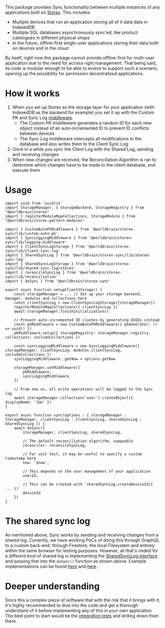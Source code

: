 This package provides Sync functionality between multiple instances of any applications built on [Storex](https://github.com/WorldBrain/storex). This includes:

-   Multiple devices that run an application storing all of it data data in IndexedDB
-   Multiple SQL databases asynchronously sync'ed, like product catelogues in different physical shops
-   In the future, offline-first single-user applications storing their data both on devices and in the cloud

By itself, right now this package cannot provide offline-first for multi-user application due to the need for access right management. That being said, its code is modular enough to be able to evolve to support such a scenario, opening up the possibility for permission decentralized applications.

# How it works

1. When you set up Storex as the storage layer for your application (with IndexedDB as the backend for example) you set it up with the Custom PK and Sync Log [middleware](https://github.com/WorldBrain/storex/blob/master/docs/middleware.md).
    - The Custom PK middleware generates a random ID for each new object instead of an auto-incremented ID to prevent ID conflicts between devices
    - The Sync Log middleware intercepts all modifications to the database and also writes them to the Client Sync Log
2. Once in a while you sync the Client Log with the Shared Log, sending and receiving changes
3. When new changes are received, the Reconciliation Algorithm is ran to determine which changes have to be made to the client database, and execute them

# Usage

```
import uuid from 'uuid/v1'
import StorageManager, { StorageBackend, StorageRegistry } from "@worldbrain/storex"
import { registerModuleMapCollections, StorageModule } from "@worldbrain/storex-pattern-modules"

import { CustomAutoPkMiddleware } from '@worldbrain/storex-sync/lib/custom-auto-pk'
import { SyncLoggingMiddleware } from '@worldbrain/storex-sync/lib/logging-middleware'
import { ClientSyncLogStorage } from '@worldbrain/storex-sync/lib/client-sync-log'
import { SharedSyncLog } from '@worldbrain/storex-sync/lib/shared-sync-log'
import { SharedSyncLogStorage } from '@worldbrain/storex-sync/lib/shared-sync-log/storex'
import { reconcileSyncLog } from '@worldbrain/storex-sync/lib/reconciliation'
import { doSync } from '@worldbrain/storex-sync'

export async function setupClientStorage() {
    const storageManager = ... // Set up your storage backend, manager, modules and collections here
    const clientSyncLog = new ClientSyncLogStorage({storageManager})
    registerModuleMapCollections({ clientSyncLog })
    await storageManager.finishInitialization()

    // Prevent auto-incremented ID clashes by generating UUIDs instead
    const pkMiddleware = new CustomAutoPkMiddleware({ pkGenerator: () => uuid() })
    pkMiddleware.setup({ storageRegistry: storageManager.registry, collections: includeCollections })

    const syncLoggingMiddleware = new SyncLoggingMiddleware({ storageManager, clientSyncLog: modules.clientSyncLog, includeCollections })
    syncLoggingMiddleware._getNow = options.getNow

    storageManager.setMiddleware([
        pkMiddleware,
        syncLoggingMiddleware
    ])

    // From now on, all write operations will be logged to the Sync log
    await storageManager.collection('user').createObject({ displayName: 'Joe' })
}

export async function sync(options : { storageManager : StorageManager, clientSyncLog : ClientSyncLog, sharedSyncLog : SharedSyncLog }) {
    await doSync({
        storageManager, clientSyncLog, sharedSyncLog,

        // The default reconciliation algorithm, swappable
        reconciler: reconcileSyncLog,

        // For unit test, it may be useful to specify a custom timestamp here
        now: '$now',

        // This depends on the user management of your application
        userId,

        // This can be created with `sharedSyncLog.createDeviceId({ ... })`
        deviceId
    })
}
```

# The shared sync log

As mentioned above, Sync works by sending and receiving changes from a shared log. Currently, we have working PoCs of doing this through GraphQL to a custom back-end, through Firestore, the local Filesystem and entirely within the same browser for testing purposes. However, all that's neded for a different kind of shared log is implementing the [SharedSyncLog interface](./ts/shared-sync-log/types.ts) and passing that into the `doSync()` function as shown above. Example implementations can be found [here](./ts/shared-sync-log/storex.ts) and [here](./ts/shared-sync-log/fs.ts).

# Deeper understanding

Since this a complex piece of software that with the risk that it brings with it, it's highly recommended to dive into the code and get a thorough understand of it before implementing any of this in your own application. The best point to start would be the [integration tests](./ts/index.test.ts) and drilling down from there.
